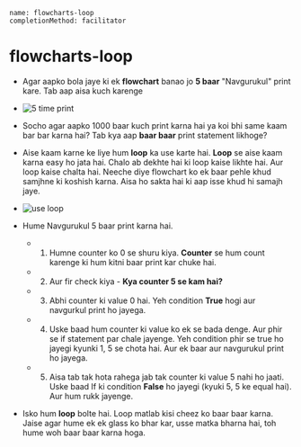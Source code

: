 ```ngMeta
name: flowcharts-loop
completionMethod: facilitator
```

# flowcharts-loop

- Agar aapko bola jaye ki ek **flowchart** banao jo **5 baar** "Navgurukul" print kare. Tab aap aisa kuch karenge

- ![5 time print](https://storage.cloud.google.com/ng-curriculum-images/python-flowcharts/loop-worksheet/4-intro.png)

- Socho agar aapko 1000 baar kuch print karna hai ya koi bhi same kaam bar bar karna hai? Tab kya aap **baar baar** print statement likhoge? 

- Aise kaam karne ke liye hum **loop** ka use karte hai. **Loop** se aise kaam karna easy ho jata hai. Chalo ab dekhte hai ki loop kaise likhte hai. Aur loop kaise chalta hai. Neeche diye flowchart ko ek baar pehle khud samjhne ki koshish karna. Aisa ho sakta hai ki aap isse khud hi samajh jaye.

- ![use loop ](https://storage.cloud.google.com/ng-curriculum-images/python-flowcharts/loop-worksheet/4-intro1.png)

- Hume Navgurukul 5 baar print karna hai.
	- 1. Humne counter ko 0 se shuru kiya. **Counter** se hum count karenge ki hum kitni baar print kar chuke hai.
	- 2. Aur fir check kiya - **Kya counter 5 se kam hai?**
	- 3. Abhi counter ki value 0 hai. Yeh condition **True** hogi aur navgurkul print ho jayega.
	- 4. Uske baad hum counter ki value ko ek se bada denge. Aur phir se if statement par chale jayenge. Yeh 		condition phir se true ho jayegi kyunki 1, 5 se chota hai. Aur ek baar aur navgurukul print ho jayega.
	- 5. Aisa tab tak hota rahega jab tak counter ki value 5 nahi ho jaati. Uske baad If ki condition **False** ho 		jayegi (kyuki 5, 5 ke equal hai). Aur hum rukk jayenge. 


- Isko hum **loop** bolte hai. Loop matlab kisi cheez ko baar baar karna. Jaise agar hume ek ek glass ko bhar kar, usse matka bharna hai, toh hume woh baar baar karna hoga.